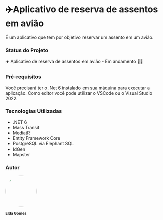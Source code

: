 # :airplane:Aplicativo de reserva de assentos em avião

É um aplicativo que tem por objetivo reservar um assento em um avião.

### Status do Projeto

:airplane: Aplicativo de reserva de assentos em avião - Em andamento :walking_woman:

### Pré-requisitos

Você precisará ter o .Net 6 instalado em sua máquina para executar a aplicação. Como editor você pode utilizar o VSCode ou o Visual Studio 2022.


### Tecnologias Utilizadas

- .NET 6
- Mass Transit
- MediatR
- Entity Framework Core
- PostgreSQL via Elephant SQL
- IdGen
- Mapster

### Autor

<img style="border-radius: 50%;" src="https://avatars.githubusercontent.com/u/66490019?s=400&u=b21759dd5b60a4e75ebed39f970b717e8f03b8a0&v=4" width="100px;" alt=""/>

<sub><b>Elda Gomes</b></sub>



